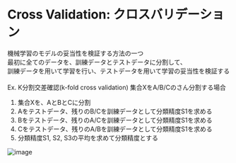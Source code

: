 # Cross Validation: クロスバリデーション

機械学習のモデルの妥当性を検証する方法の一つ<br>
最初に全てのデータを、訓練データとテストデータに分割して、<br>
訓練データを用いて学習を行い、テストデータを用いて学習の妥当性を検証する<br>
<br>
Ex. K分割交差確認(k-fold cross validation)
集合XをA/B/Cのさん分割する場合

1. 集合Xを、AとBとCに分割
2. Aをテストデータ、残りのB/Cを訓練データとして分類精度S1を求める
3. Bをテストデータ、残りのA/Cを訓練データとして分類精度S1を求める
4. Cをテストデータ、残りのA/Bを訓練データとして分類精度S1を求める
5. 分類精度S1, S2, S3の平均を求めて分類精度とする

![image](https://user-images.githubusercontent.com/17031124/42502738-d2ff50ca-8471-11e8-8307-ac6f5a22e109.png)
